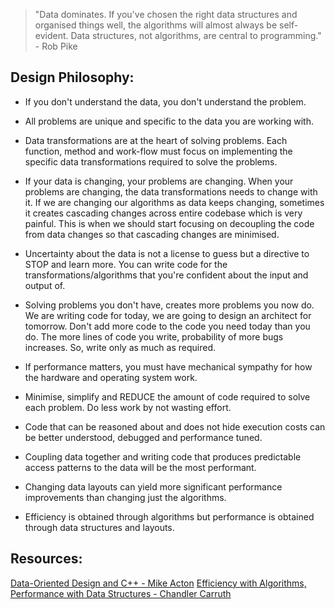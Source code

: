 >"Data dominates. If you've chosen the right data structures and organised things well, the algorithms will almost always be self-evident. Data structures, not algorithms, are central to programming." - Rob Pike 

 

## Design Philosophy: 

- If you don't understand the data, you don't understand the problem. 

- All problems are unique and specific to the data you are working with. 

- Data transformations are at the heart of solving problems. Each function, method and work-flow must focus on implementing the specific data transformations required to solve the problems. 

- If your data is changing, your problems are changing. When your problems are changing, the data transformations needs to change with it. If we are changing our algorithms as data keeps changing, sometimes it creates cascading changes across entire codebase which is very painful. This is when we should start focusing on decoupling the code from data changes so that cascading changes are minimised. 

- Uncertainty about the data is not a license to guess but a directive to STOP and learn more. You can write code for the transformations/algorithms that you're confident about the input and output of. 

- Solving problems you don't have, creates more problems you now do.  
We are writing code for today, we are going to design an architect for tomorrow. Don't add more code to the code you need today than you do. 
The more lines of code you write, probability of more bugs increases. So, write only as much as required. 

- If performance matters, you must have mechanical sympathy for how the hardware and operating system work. 

- Minimise, simplify and REDUCE the amount of code required to solve each problem. Do less work by not wasting effort. 

- Code that can be reasoned about and does not hide execution costs can be better understood, debugged and performance tuned. 

- Coupling data together and writing code that produces predictable access patterns to the data will be the most performant. 

- Changing data layouts can yield more significant performance improvements than changing just the algorithms. 

- Efficiency is obtained through algorithms but performance is obtained through data structures and layouts. 

 

## Resources: 

 
[Data-Oriented Design and C++ - Mike Acton](https://www.youtube.com/watch?v=rX0ItVEVjHc)
[Efficiency with Algorithms, Performance with Data Structures - Chandler Carruth](https://www.youtube.com/watch?v=fHNmRkzxHWs)